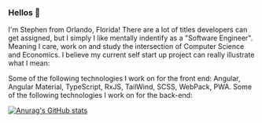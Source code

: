 ### Hellos 👋

I'm Stephen from Orlando, Florida! There are a lot of titles developers can get assigned, but I simply I like mentally indentify as a "Software Engineer". Meaning I care, work on and study the intersection of Computer Science and Economics. I believe my current self start up project can really illustrate what I mean:

Some of the following technologies I work on for the front end:  Angular, Angular Material, TypeScript, RxJS, TailWind, SCSS, WebPack, PWA.
Some of the following technologies I work on for the back-end: 

[![Anurag's GitHub stats](https://github-readme-stats.vercel.app/api?username=smoreira1)](https://github.com/anuraghazra/github-readme-stats)




<!--
**smoreira1/smoreira1** is a ✨ _special_ ✨ repository because its `README.md` (this file) appears on your GitHub profile.

Here are some ideas to get you started:

- 🔭 I’m currently working on ...
- 🌱 I’m currently learning ...
- 👯 I’m looking to collaborate on ...
- 🤔 I’m looking for help with ...
- 💬 Ask me about ...
- 📫 How to reach me: ...
- 😄 Pronouns: ...
- ⚡ Fun fact: ...
-->
